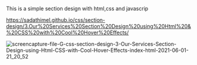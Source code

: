 This is a simple section design with html,css and javascrip

https://sadathimel.github.io/css/section-design/3.Our%20Services%20Section%20Design%20using%20Html%20&%20CSS%20with%20Cool%20Hover%20Effects/

![screencapture-file-G-css-section-design-3-Our-Services-Section-Design-using-Html-CSS-with-Cool-Hover-Effects-index-html-2021-06-01-21_20_52](https://user-images.githubusercontent.com/40139304/120348793-5442d280-c31f-11eb-9ccb-4b4162d767d9.png)
